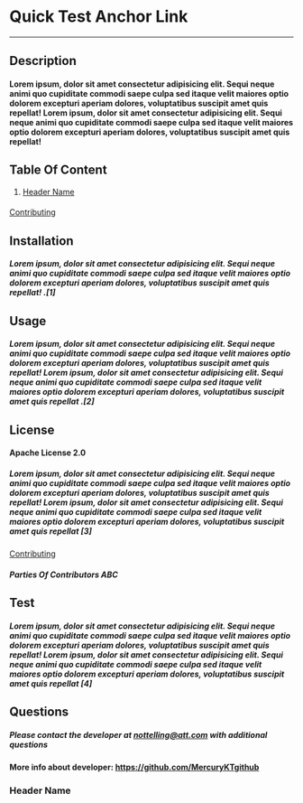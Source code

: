 # Quick Test Anchor Link 
  
--- 
  
## Description
#### Lorem ipsum, dolor sit amet consectetur adipisicing elit. Sequi neque animi quo cupiditate commodi saepe culpa sed itaque velit maiores optio dolorem excepturi aperiam dolores, voluptatibus suscipit amet quis repellat! Lorem ipsum, dolor sit amet consectetur adipisicing elit. Sequi neque animi quo cupiditate commodi saepe culpa sed itaque velit maiores optio dolorem excepturi aperiam dolores, voluptatibus suscipit amet quis repellat! 
  
## Table Of Content

 1. [Header Name](#header-name)
  
####  
[Contributing](#Contributing)
 
## Installation
##### Lorem ipsum, dolor sit amet consectetur adipisicing elit. Sequi neque animi quo cupiditate commodi saepe culpa sed itaque velit maiores optio dolorem excepturi aperiam dolores, voluptatibus suscipit amet quis repellat! .[1]
  
## Usage
##### Lorem ipsum, dolor sit amet consectetur adipisicing elit. Sequi neque animi quo cupiditate commodi saepe culpa sed itaque velit maiores optio dolorem excepturi aperiam dolores, voluptatibus suscipit amet quis repellat! Lorem ipsum, dolor sit amet consectetur adipisicing elit. Sequi neque animi quo cupiditate commodi saepe culpa sed itaque velit maiores optio dolorem excepturi aperiam dolores, voluptatibus suscipit amet quis repellat .[2]
  
## License
#### Apache License 2.0 
 
##### Lorem ipsum, dolor sit amet consectetur adipisicing elit. Sequi neque animi quo cupiditate commodi saepe culpa sed itaque velit maiores optio dolorem excepturi aperiam dolores, voluptatibus suscipit amet quis repellat! Lorem ipsum, dolor sit amet consectetur adipisicing elit. Sequi neque animi quo cupiditate commodi saepe culpa sed itaque velit maiores optio dolorem excepturi aperiam dolores, voluptatibus suscipit amet quis repellat [3]

 
[Contributing](#Contributing)
##### Parties Of Contributors ABC 
  
## Test
##### Lorem ipsum, dolor sit amet consectetur adipisicing elit. Sequi neque animi quo cupiditate commodi saepe culpa sed itaque velit maiores optio dolorem excepturi aperiam dolores, voluptatibus suscipit amet quis repellat! Lorem ipsum, dolor sit amet consectetur adipisicing elit. Sequi neque animi quo cupiditate commodi saepe culpa sed itaque velit maiores optio dolorem excepturi aperiam dolores, voluptatibus suscipit amet quis repellat [4] 
  
## Questions
##### Please contact the developer at <nottelling@att.com> with additional questions 
                
#### More info about developer: https://github.com/MercuryKTgithub 

### Header Name

 
